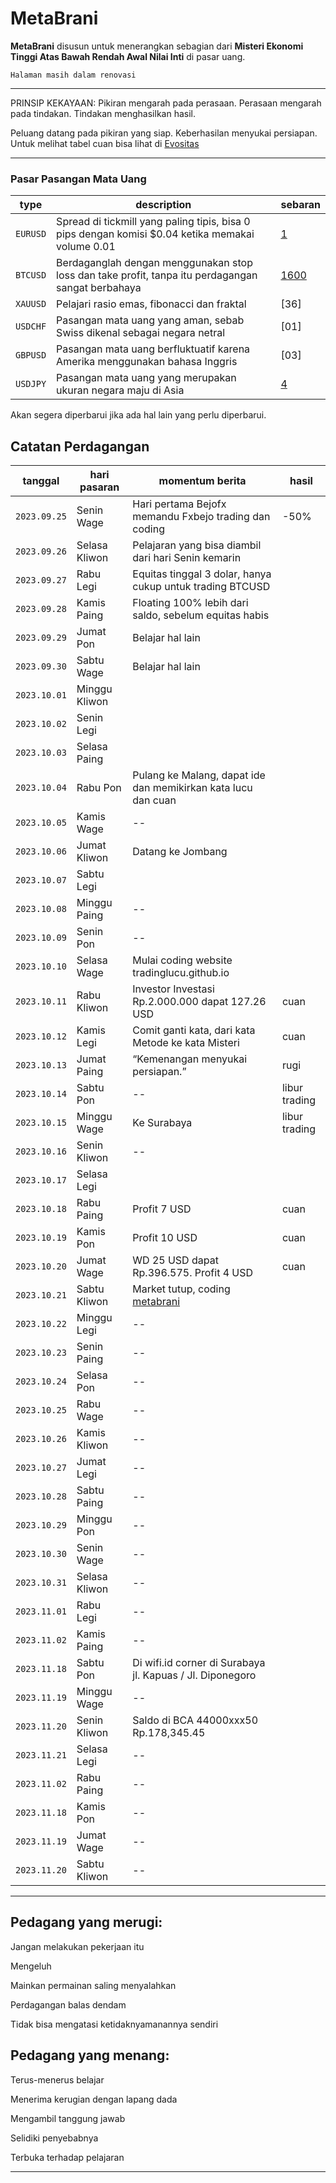 # MetaBrani
**MetaBrani** disusun untuk menerangkan sebagian dari **Misteri Ekonomi Tinggi Atas Bawah Rendah Awal Nilai Inti** di pasar uang.

`Halaman masih dalam renovasi`

---
PRINSIP KEKAYAAN: Pikiran mengarah pada perasaan. Perasaan mengarah pada tindakan. Tindakan menghasilkan hasil.

Peluang datang pada pikiran yang siap. Keberhasilan menyukai persiapan. Untuk melihat tabel cuan bisa lihat di [Evositas](https://evositas.github.io)

---

### Pasar Pasangan Mata Uang

| type     | description                                             | sebaran     |
| -------- | ------------------------------------------------------- | ----------- |
| `EURUSD` | Spread di tickmill yang paling tipis, bisa 0 pips dengan komisi $0.04 ketika memakai volume 0.01   | [1](https://id.tradingview.com/chart/?symbol=FX%3AEURUSD) |
| `BTCUSD` | Berdaganglah dengan menggunakan stop loss dan take profit, tanpa itu perdagangan sangat berbahaya        | [1600](https://id.tradingview.com/chart/?symbol=BITSTAMP%3ABTCUSD) |
| `XAUUSD` | Pelajari rasio emas, fibonacci dan fraktal  | [36] |
| `USDCHF` | Pasangan mata uang yang aman, sebab Swiss dikenal sebagai negara netral                | [01] |
| `GBPUSD` | Pasangan mata uang berfluktuatif karena Amerika menggunakan bahasa Inggris              | [03] |
| `USDJPY` | Pasangan mata uang yang merupakan ukuran negara maju di Asia               | [4](https://id.tradingview.com/chart/?symbol=FX%3AUSDJPY) |

Akan segera diperbarui jika ada hal lain yang perlu diperbarui.

## Catatan Perdagangan

| tanggal      | hari pasaran       | momentum berita                                                 | hasil                    |
| ------------ | ------------------ | --------------------------------------------------------------- | ------------------------ |
| `2023.09.25` | Senin Wage         | Hari pertama Bejofx memandu Fxbejo trading dan coding           | -50%                     |
| `2023.09.26` | Selasa Kliwon      | Pelajaran yang bisa diambil dari hari Senin kemarin             |                          |
| `2023.09.27` | Rabu Legi          | Equitas tinggal 3 dolar, hanya cukup untuk trading BTCUSD       |                          |
| `2023.09.28` | Kamis Paing        | Floating 100% lebih dari saldo, sebelum equitas habis           |                          |
| `2023.09.29` | Jumat Pon          | Belajar hal lain                                                |                          |
| `2023.09.30` | Sabtu Wage         | Belajar hal lain                                                |                          |
| `2023.10.01` | Minggu Kliwon      |                                                                 |                          |
| `2023.10.02` | Senin Legi         |                                                                 |                          |
| `2023.10.03` | Selasa Paing       |                                                                 |                          |
| `2023.10.04` | Rabu Pon           | Pulang ke Malang, dapat ide dan memikirkan kata lucu dan cuan   |                          |
| `2023.10.05` | Kamis Wage         | --                                                              |                          |
| `2023.10.06` | Jumat Kliwon       | Datang ke Jombang                                               |                          |
| `2023.10.07` | Sabtu Legi         |                                                                 |                          |
| `2023.10.08` | Minggu Paing       | --                                                              |                          |
| `2023.10.09` | Senin Pon          | --                                                              |                          |
| `2023.10.10` | Selasa Wage        | Mulai coding website tradinglucu.github.io                      |                          |
| `2023.10.11` | Rabu Kliwon        | Investor Investasi Rp.2.000.000 dapat 127.26 USD                | cuan                     |
| `2023.10.12` | Kamis Legi         | Comit ganti kata, dari kata Metode ke kata Misteri              | cuan                     |
| `2023.10.13` | Jumat Paing        | “Kemenangan menyukai persiapan.”                                | rugi                     |
| `2023.10.14` | Sabtu Pon          | --                                                              | libur trading            |
| `2023.10.15` | Minggu Wage        | Ke Surabaya                                                     | libur trading            |
| `2023.10.16` | Senin Kliwon       | --                                                              |                          |
| `2023.10.17` | Selasa Legi        |                                                                 |                          |
| `2023.10.18` | Rabu Paing         | Profit 7 USD                                                    | cuan                     |
| `2023.10.19` | Kamis Pon          | Profit 10 USD                                                   | cuan                     |
| `2023.10.20` | Jumat Wage         | WD 25 USD dapat Rp.396.575. Profit 4 USD                        | cuan                     |
| `2023.10.21` | Sabtu Kliwon       | Market tutup, coding [metabrani](https://metabrani.github.io)   |                          |
| `2023.10.22` | Minggu Legi        | --                                                              |                          |
| `2023.10.23` | Senin Paing        | --                                                              |                          |
| `2023.10.24` | Selasa Pon         | --                                                              |                          |
| `2023.10.25` | Rabu Wage          | --                                                              |                          |
| `2023.10.26` | Kamis Kliwon       | --                                                              |                          |
| `2023.10.27` | Jumat Legi         | --                                                              |                          |
| `2023.10.28` | Sabtu Paing        | --                                                              |                          |
| `2023.10.29` | Minggu Pon         | --                                                              |                          |
| `2023.10.30` | Senin Wage         | --                                                              |                          |
| `2023.10.31` | Selasa Kliwon      | --                                                              |                          |
| `2023.11.01` | Rabu Legi          | --                                                              |                          |
| `2023.11.02` | Kamis Paing        | --                                                              |                          |
| `2023.11.18` | Sabtu Pon          | Di wifi.id corner di Surabaya jl. Kapuas / Jl. Diponegoro       |                          |
| `2023.11.19` | Minggu Wage        | --                                                              |                          |
| `2023.11.20` | Senin Kliwon       | Saldo di BCA 44000xxx50 Rp.178,345.45                           |                          |
| `2023.11.21` | Selasa Legi        | --                                                              |                          |
| `2023.11.02` | Rabu Paing         | --                                                              |                          |
| `2023.11.18` | Kamis Pon          | --                                                              |                          |
| `2023.11.19` | Jumat Wage         | --                                                              |                          |
| `2023.11.20` | Sabtu Kliwon       | --                                                              |                          |



---
## Pedagang yang merugi:

Jangan melakukan pekerjaan itu

Mengeluh

Mainkan permainan saling menyalahkan

Perdagangan balas dendam

Tidak bisa mengatasi ketidaknyamanannya sendiri

## Pedagang yang menang:

Terus-menerus belajar

Menerima kerugian dengan lapang dada

Mengambil tanggung jawab

Selidiki penyebabnya

Terbuka terhadap pelajaran

---




